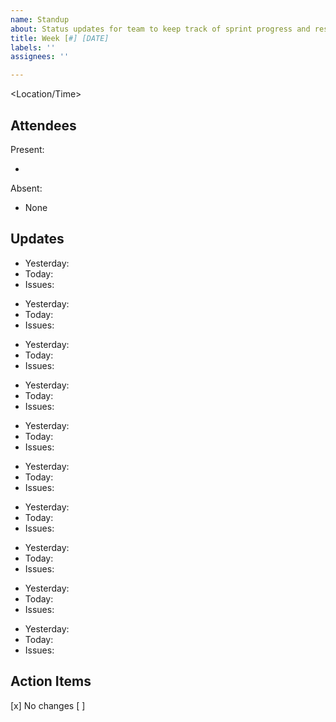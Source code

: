 ```yaml
---
name: Standup
about: Status updates for team to keep track of sprint progress and resolve blockers
title: Week [#] [DATE]
labels: ''
assignees: ''

---
```


<Location/Time>

## Attendees
Present:
- <Member Names>

Absent:
- None

## Updates
<Name>

- Yesterday:
- Today:
- Issues:

<Name>

- Yesterday:
- Today:
- Issues:

<Name>

- Yesterday:
- Today:
- Issues:

<Name>

- Yesterday:
- Today:
- Issues:

<Name>

- Yesterday:
- Today:
- Issues:

<Name>

- Yesterday:
- Today:
- Issues:

<Name>

- Yesterday:
- Today:
- Issues:

<Name>

- Yesterday:
- Today:
- Issues:

<Name>

- Yesterday:
- Today:
- Issues:

<Name>

- Yesterday:
- Today:
- Issues:

## Action Items
[x] No changes
[ ] <Action>
